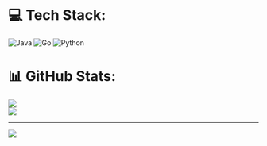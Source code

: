 
# 💻 Tech Stack:
![Java](https://img.shields.io/badge/java-%23ED8B00.svg?style=for-the-badge&logo=java&logoColor=white) ![Go](https://img.shields.io/badge/go-%2300ADD8.svg?style=for-the-badge&logo=go&logoColor=white) ![Python](https://img.shields.io/badge/python-3670A0?style=for-the-badge&logo=python&logoColor=ffdd54)
# 📊 GitHub Stats:
![](https://github-readme-stats.vercel.app/api?username=SurajKarmakar1&theme=midnight-purple&hide_border=true&include_all_commits=true&count_private=true)<br/>
![](https://github-readme-streak-stats.herokuapp.com/?user=SurajKarmakar1&theme=midnight-purple&hide_border=true)<br/>

---
[![](https://visitcount.itsvg.in/api?id=SurajKarmakar1&icon=1&color=12)](https://visitcount.itsvg.in)

<!-- Proudly created with GPRM ( https://gprm.itsvg.in ) -->
